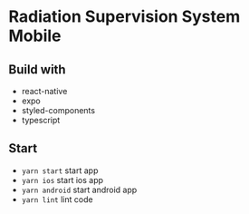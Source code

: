 # Radiation Supervision System Mobile

## Build with

- react-native
- expo
- styled-components
- typescript

## Start

- `yarn start` start app
- `yarn ios` start ios app
- `yarn android` start android app
- `yarn lint` lint code
